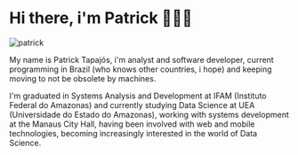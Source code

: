 # Hi there, i'm Patrick :vulcan_salute::man_technologist:

![patrick](https://media1.tenor.com/images/b7a43f2a884a5469c505b3b0838b6aa2/tenor.gif?itemid=5567497)

My name is Patrick Tapajós, i'm analyst and software developer, current programming in Brazil (who knows other countries, i hope)  and keeping moving to not be obsolete by machines.

I'm graduated in Systems Analysis and Development at IFAM (Instituto Federal do Amazonas) and currently studying Data Science at UEA (Universidade do Estado do Amazonas), working with systems development at the Manaus City Hall, having been involved with web and mobile technologies, becoming increasingly interested in the world of Data Science.

<!--
**patricktapajos/patricktapajos** is a ✨ _special_ ✨ repository because its `README.md` (this file) appears on your GitHub profile.

Here are some ideas to get you started:

- 🔭 I’m currently working on ...
- 🌱 I’m currently learning ...
- 👯 I’m looking to collaborate on ...
- 🤔 I’m looking for help with ...
- 💬 Ask me about ...
- 📫 How to reach me: ...
- 😄 Pronouns: ...
- ⚡ Fun fact: ...
-->
